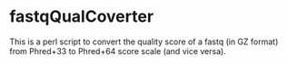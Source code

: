 fastqQualCoverter
=================

This is a perl script to convert the quality score of a fastq (in GZ format) from Phred+33 to Phred+64 score scale (and vice versa).
